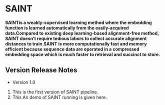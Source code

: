 # SAINT
**SAINTis a weakly-supervised learning method where the embedding function is learned automatically from the easily-acquired data.Compared to existing deep learning-based alignment-free method, SAINT doesn’t require tedious labors to collect accurate alignment distances to train.SAINT is more computationally fast and memory efficient because
sequence data are operated in a compressed embedding space which is much faster to retrieval and succinct to store.**
## Version Release Notes
- Version 1.0
1. This is the first version of SAINT pipeline. 
2. This An demo of SAINT running is given here. 
